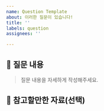 ```yaml
---
name: Question Template
about: 이러한 질문이 있습니다!
title: ''
labels: question
assignees: ''

---
```


## 🙋 질문 내용

> 질문 내용을 자세하게 작성해주세요.

## 👀 참고할만한 자료(선택)
